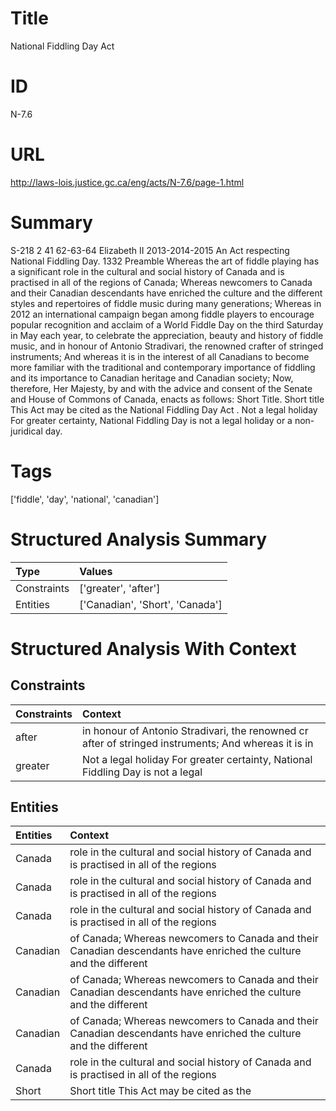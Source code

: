 # Title
National Fiddling Day Act


# ID
N-7.6

# URL
http://laws-lois.justice.gc.ca/eng/acts/N-7.6/page-1.html


# Summary
S-218 2 41 62-63-64 Elizabeth II 2013-2014-2015 An Act respecting National Fiddling Day. 1332 Preamble Whereas the art of fiddle playing has a significant role in the cultural and social history of Canada and is practised in all of the regions of Canada; Whereas newcomers to Canada and their Canadian descendants have enriched the culture and the different styles and repertoires of fiddle music during many generations; Whereas in 2012 an international campaign began among fiddle players to encourage popular recognition and acclaim of a World Fiddle Day on the third Saturday in May each year, to celebrate the appreciation, beauty and history of fiddle music, and in honour of Antonio Stradivari, the renowned crafter of stringed instruments; And whereas it is in the interest of all Canadians to become more familiar with the traditional and contemporary importance of fiddling and its importance to Canadian heritage and Canadian society; Now, therefore, Her Majesty, by and with the advice and consent of the Senate and House of Commons of Canada, enacts as follows: Short Title.
Short title This Act may be cited as the  National Fiddling Day Act .
Not a legal holiday For greater certainty, National Fiddling Day is not a legal holiday or a non-juridical day.


# Tags
['fiddle', 'day', 'national', 'canadian']


# Structured Analysis Summary
| Type        | Values                          |
|:------------|:--------------------------------|
| Constraints | ['greater', 'after']            |
| Entities    | ['Canadian', 'Short', 'Canada'] |


# Structured Analysis With Context
 


## Constraints
| Constraints   | Context                                                                                              |
|:--------------|:-----------------------------------------------------------------------------------------------------|
| after         | in honour of Antonio Stradivari, the renowned cr after of stringed instruments; And whereas it is in |
| greater       | Not a legal holiday For  greater certainty, National Fiddling Day is not a legal                     |


## Entities
| Entities   | Context                                                                                                           |
|:-----------|:------------------------------------------------------------------------------------------------------------------|
| Canada     | role in the cultural and social history of Canada and is practised in all of the regions                          |
| Canada     | role in the cultural and social history of Canada and is practised in all of the regions                          |
| Canada     | role in the cultural and social history of Canada and is practised in all of the regions                          |
| Canadian   | of Canada; Whereas newcomers to Canada and their Canadian descendants have enriched the culture and the different |
| Canadian   | of Canada; Whereas newcomers to Canada and their Canadian descendants have enriched the culture and the different |
| Canadian   | of Canada; Whereas newcomers to Canada and their Canadian descendants have enriched the culture and the different |
| Canada     | role in the cultural and social history of Canada and is practised in all of the regions                          |
| Short      | Short title This Act may be cited as the                                                                          |


